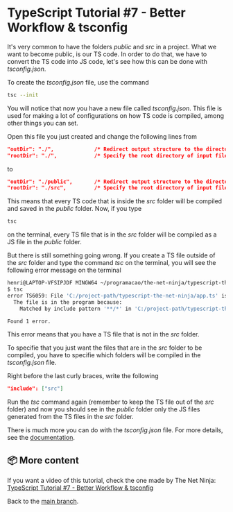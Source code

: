 # TypeScript Tutorial #7 - Better Workflow & tsconfig
It's very common to have the folders <i>public</i> and <i>src</i> in a project. What we want to become public, is our TS code. In order to do that, we have to convert the TS code into JS code, let's see how this can be done with <i>tsconfig.json</i>.

To create the <i>tsconfig.json</i> file, use the command
```bash
tsc --init
```
You will notice that now you have a new file called <i>tsconfig.json</i>. This file is used for making a lot of configurations on how TS code is compiled, among other things you can set.

Open this file you just created and change the following lines from
```json
"outDir": "./",             /* Redirect output structure to the directory. */
"rootDir": "./",            /* Specify the root directory of input files. Use to control the output 
```
to
```json
"outDir": "./public",       /* Redirect output structure to the directory. */
"rootDir": "./src",         /* Specify the root directory of input files. Use to control the output 
```
This means that every TS code that is inside the <i>src</i> folder will be compiled and saved in the <i>public</i> folder.
Now, if you type
```bash
tsc
```
on the terminal, every TS file that is in the <i>src</i> folder will be compiled as a JS file in the <i>public</i> folder.

But there is still something going wrong. If you create a TS file outside of the <i>src</i> folder and type the command <i>tsc</i> on the terminal, you will see the following error message on the terminal
```bash
henri@LAPTOP-VFSIPJDF MINGW64 ~/programacao/the-net-ninja/typescript-the-net-ninja (lesson-6)
$ tsc
error TS6059: File 'C:/project-path/typescript-the-net-ninja/app.ts' is not under 'rootDir' 'C:/project-path/typescript-the-net-ninja/src'. 'rootDir' is expected to contain all source files.
  The file is in the program because:
    Matched by include pattern '**/*' in 'C:/project-path/typescript-the-net-ninja/tsconfig.json'     

Found 1 error.
``` 
This error means that you have a TS file that is not in the <i>src</i> folder.

To specifie that you just want the files that are in the <i>src</i> folder to be compiled, you have to specifie which folders will be compiled in the <i>tsconfig.json</i> file.

Right before the last curly braces, write the following 
```json
"include": ["src"]
```
Run the <i>tsc</i> command again (remember to keep the TS file out of the <i>src</i> folder) and now you should see in the <i>public</i> folder only the JS files generated from the TS files in the <i>src</i> folder.

There is much more you can do with the <i>tsconfig.json</i> file. For more details, see the [documentation](https://www.typescriptlang.org/docs/handbook/compiler-options-in-msbuild.html#using-a-tsconfigjson).

## 📦 More content
If you want a video of this tutorial, check the one made by The Net Ninja: [TypeScript Tutorial #7 - Better Workflow & tsconfig](https://www.youtube.com/watch?v=Y4IiQY9dNRA&list=PL4cUxeGkcC9gUgr39Q_yD6v-bSyMwKPUI&index=7)

Back to the [main branch](https://github.com/Henrique-Peixoto/typescript-the-net-ninja).